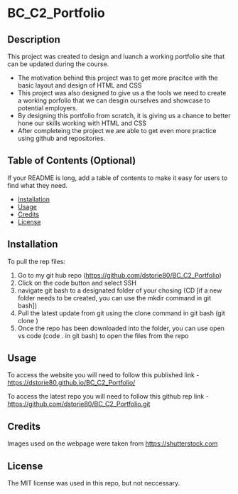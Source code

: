 # BC_C2_Portfolio

## Description

This project was created to design and luanch a working portfolio site that can be updated during the course.

- The motivation behind this project was to get more pracitce with the basic layout and design of HTML and CSS
- This project was also designed to give us a the tools we need to create a working porfolio that we can desgin ourselves and showcase to potential employers. 
- By designing this portfolio from scratch, it is giving us a chance to better hone our skills working with HTML and CSS 
- After completeing the project we are able to get even more practice using github and repositories.


## Table of Contents (Optional)

If your README is long, add a table of contents to make it easy for users to find what they need.

- [Installation](#installation)
- [Usage](#usage)
- [Credits](#credits)
- [License](#license)

## Installation

To pull the rep files:
1. Go to my git hub repo (https://github.com/dstorie80/BC_C2_Portfolio) 
2. Click on the code button and select SSH
3. navigate git bash to a designated folder of your chosing (CD <filepath/> [if a new folder needs to be created, you can use the mkdir command in git bash])
4. Pull the latest update from git using the clone command in git bash (git clone <repo url>)
5. Once the repo has been downloaded into the folder, you can use open vs code (code . in git bash) to open the files from the repo



## Usage

To access the website you will need to follow this published link - https://dstorie80.github.io/BC_C2_Portfolio/

To access the latest repo you will need to follow this github rep link - https://github.com/dstorie80/BC_C2_Portfolio.git


## Credits

Images used on the webpage were taken from https://shutterstock.com


## License

The MIT license was used in this repo, but not neccessary.  